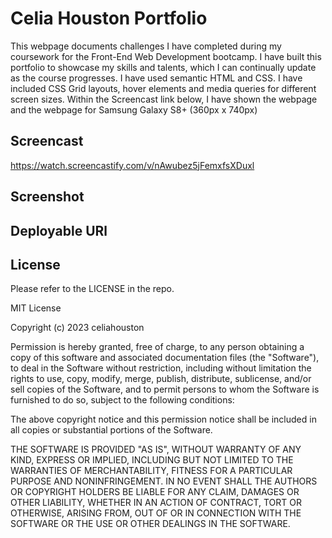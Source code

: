 # Celia Houston Portfolio 
This webpage documents challenges I have completed during my coursework for the Front-End Web Development bootcamp.
I have built this portfolio to showcase my skills and talents, which I can continually update as the course progresses. 
I have used semantic HTML and CSS. I have included CSS Grid layouts, hover elements and media queries for different screen sizes. 
Within the Screencast link below, I have shown the webpage and the webpage for Samsung Galaxy S8+ (360px x 740px)

## Screencast 
https://watch.screencastify.com/v/nAwubez5jFemxfsXDuxl 

## Screenshot

## Deployable URl 

## License 
Please refer to the LICENSE in the repo.

MIT License

Copyright (c) 2023 celiahouston

Permission is hereby granted, free of charge, to any person obtaining a copy of this software and associated documentation files (the "Software"), to deal in the Software without restriction, including without limitation the rights to use, copy, modify, merge, publish, distribute, sublicense, and/or sell copies of the Software, and to permit persons to whom the Software is furnished to do so, subject to the following conditions:

The above copyright notice and this permission notice shall be included in all copies or substantial portions of the Software.

THE SOFTWARE IS PROVIDED "AS IS", WITHOUT WARRANTY OF ANY KIND, EXPRESS OR IMPLIED, INCLUDING BUT NOT LIMITED TO THE WARRANTIES OF MERCHANTABILITY, FITNESS FOR A PARTICULAR PURPOSE AND NONINFRINGEMENT. IN NO EVENT SHALL THE AUTHORS OR COPYRIGHT HOLDERS BE LIABLE FOR ANY CLAIM, DAMAGES OR OTHER LIABILITY, WHETHER IN AN ACTION OF CONTRACT, TORT OR OTHERWISE, ARISING FROM, OUT OF OR IN CONNECTION WITH THE SOFTWARE OR THE USE OR OTHER DEALINGS IN THE SOFTWARE.
